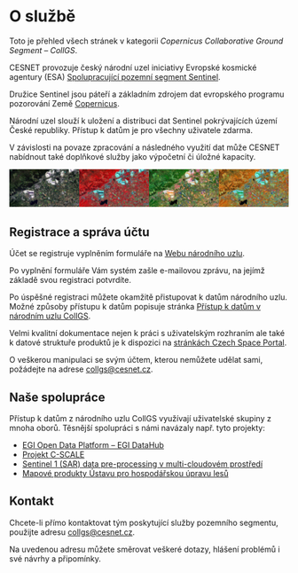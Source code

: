 # O službě

Toto je přehled všech stránek v kategorii *Copernicus Collaborative Ground Segment – CollGS*. 

CESNET provozuje český národní uzel iniciativy Evropské kosmické agentury (ESA) [Spolupracující pozemní segment Sentinel](http://collgs.czechspaceportal.cz).

Družice Sentinel jsou páteří a základním zdrojem dat evropského programu pozorování Země [Copernicus](http://copernicus.gov.cz).

Národní uzel slouží k uložení a distribuci dat Sentinel pokrývajících území České republiky. Přístup k datům je pro všechny uživatele zdarma. 

V závislosti na povaze zpracování a následného využití dat může CESNET nabídnout také doplňkové služby jako výpočetní či úložné kapacity. 

![pic](sentinel-strip.jpg)

## Registrace a správa účtu

Účet se registruje vyplněním formuláře na [Webu národního uzlu](https://dhr1.cesnet.cz/#/self-registration).

Po vyplnění formuláře Vám systém zašle e-mailovou zprávu, na jejímž základě svou registraci potvrdíte.

Po úspěšné registraci můžete okamžitě přistupovat k datům národního uzlu. Možné způsoby přístupu k datům popisuje stránka [Přístup k datům v národním uzlu CollGS](../../related/collgs/pristup-k-datum).

Velmi kvalitní dokumentace nejen k práci s uživatelským rozhraním ale také k datové struktuře produktů je k dispozici na [stránkách Czech Space Portal](https://collgs.czechspaceportal.cz/uzivatelska-prirucka/manual-ke-collgs/).

O veškerou manipulaci se svým účtem, kterou nemůžete udělat sami, požádejte na adrese <collgs@cesnet.cz>. 

## Naše spolupráce

Přístup k datům z národního uzlu CollGS využívají uživatelské skupiny z mnoha oborů. Těsnější spolupráci s námi navázaly např. tyto projekty:

- [EGI Open Data Platform &ndash; EGI DataHub](https://datahub.egi.eu)
- [Projekt C-SCALE](https://c-scale.eu)
- [Sentinel 1 (SAR) data pre-processing v multi-cloudovém prostředí](https://github.com/SimonNtz/SAR_app)
- [Mapové produkty Ústavu pro hospodářskou úpravu lesů](http://geoportal.uhul.cz/mapy/MapyDpz.html)

## Kontakt

Chcete-li přímo kontaktovat tým poskytující služby pozemního segmentu, použijte adresu <collgs@cesnet.cz>.

Na uvedenou adresu můžete směrovat veškeré dotazy, hlášení problémů i své návrhy a připomínky. 
